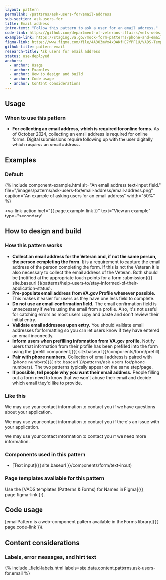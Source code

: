```yaml
---
layout: pattern
permalink: /patterns/ask-users-for/email-address
sub-section: ask-users-for
title: Email address
intro-text: "Follow this pattern to ask a user for an email address."
code-link: https://github.com/department-of-veterans-affairs/vets-website/blob/main/src/platform/forms-system/src/js/web-component-patterns/emailPattern.jsx
example-link: https://staging.va.gov/mock-form-patterns/phone-and-email-address
figma-link: https://www.figma.com/file/4A3O3mVx4xDAKfHE7fPF1U/VADS-Templates-(Patterns-%26-Forms)?type=design&node-id=2987%3A39070&mode=design&t=Y0LWxs33fRITMh6x-1
github-title: pattern-email
research-title: Ask users for email address
status: use-deployed
anchors:
  - anchor: Usage
  - anchor: Examples
  - anchor: How to design and build
  - anchor: Code usage
  - anchor: Content considerations
---
```


## Usage

### When to use this pattern

* **For collecting an email address, which is required for online forms.** As of October 2024, collecting an email address is required for online forms. Digital submissions require following up with the user digitally which requires an email address.

## Examples

### Default

{% include component-example.html alt="An email address text-input field." file="/images/patterns/ask-users-for/email-address/email-address.png" caption="An example of asking users for an email address" width="50%" %}

<va-link-action
  href="{{ page.example-link }}"
  text="View an example"
  type="secondary"
></va-link-action>

## How to design and build

### How this pattern works

* **Collect an email address for the Veteran and, if not the same person, the person completing the form.** It is a requirement to capture the email address of the person completing the form. If this is not the Veteran it is also necessary to collect the email address of the Veteran. Both should be [notified at the appropriate touch points for a form submission]({{ site.baseurl }}/patterns/help-users-to/stay-informed-of-their-application-status).
* **Pre-populate email address from VA.gov Profile whenever possible.** This makes it easier for users as they have one less field to complete.
* **Do not use an email confirmation field.** The email confirmation field is unnecessary if we're using the email from a profile. Also, it's not useful for catching errors as most users copy and paste and don't review their initial entry.
* **Validate email addresses upon entry.** You should validate email addresses for formatting so you can let users know if they have entered an email incorrectly.
* **Inform users when prefilling information from VA.gov profile.** Notify users that information from their profile has been prefilled into the form using the [prefill component]({{ site.baseurl }}/components/form/prefill).
* **Pair with phone numbers.** Collection of email address is paired with [phone numbers]({{ site.baseurl }}/patterns/ask-users-for/phone-numbers). The two patterns typically appear on the same step/page.
* **If possible, tell people why you want their email address.** People filling out a form need to know that we won't abuse their email and decide which email they'd like to provide.

<div class="do-dont">
<div class="do-dont__do">
<h3 class="do-dont__heading">Like this</h3>
<div class="do-dont__content" markdown="1">

We may use your contact information to contact you if we have questions about your application.

We may use your contact information to contact you if there's an issue with your application.

We may use your contact information to contact you if we need more information.

</div>
</div>
</div>

### Components used in this pattern

* [Text input]({{ site.baseurl }}/components/form/text-input)

### Page templates available for this pattern

Use the [VADS templates (Patterns & Forms) for Names in Figma]({{ page.figma-link }}).

## Code usage

[emailPattern is a web-component pattern available in the Forms library]({{ page.code-link }}).

## Content considerations

### Labels, error messages, and hint text

{% include _field-labels.html labels=site.data.content.patterns.ask-users-for.email %}
